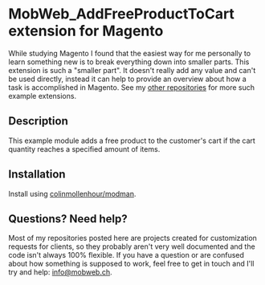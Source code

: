 # MobWeb_AddFreeProductToCart extension for Magento

While studying Magento I found that the easiest way for me personally to learn something new is to break everything down into smaller parts. This extension is such a "smaller part". It doesn't really add any value and can't be used directly, instead it can help to provide an overview about how a task is accomplished in Magento. See my [other repositories](https://github.com/mobweb?tab=repositories) for more such example extensions.

## Description

This example module adds a free product to the customer's cart if the cart quantity reaches a specified amount of items.

## Installation

Install using [colinmollenhour/modman](https://github.com/colinmollenhour/modman/).

## Questions? Need help?

Most of my repositories posted here are projects created for customization requests for clients, so they probably aren't very well documented and the code isn't always 100% flexible. If you have a question or are confused about how something is supposed to work, feel free to get in touch and I'll try and help: [info@mobweb.ch](mailto:info@mobweb.ch).